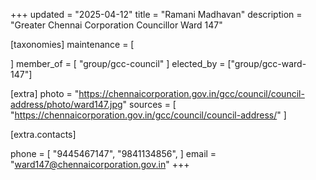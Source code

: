+++
updated = "2025-04-12"
title = "Ramani Madhavan"
description = "Greater Chennai Corporation Councillor Ward 147"

[taxonomies]
maintenance = [

]
member_of = [
    "group/gcc-council"
]
elected_by = ["group/gcc-ward-147"]

[extra]
photo = "https://chennaicorporation.gov.in/gcc/council/council-address/photo/ward147.jpg"
sources = [
    "https://chennaicorporation.gov.in/gcc/council/council-address/"
]

[extra.contacts]

phone = [
    "9445467147",
    "9841134856",
    ]
email = "ward147@chennaicorporation.gov.in"
+++